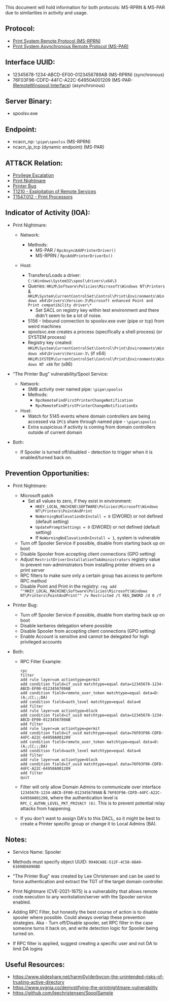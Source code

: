 This document will hold information for both protocols: MS-RPRN & MS-PAR due to similarities in activity and usage. 

## Protocol:
* [Print System Remote Protocol (MS-RPRN)](https://docs.microsoft.com/en-us/openspecs/windows_protocols/ms-rprn/d42db7d5-f141-4466-8f47-0a4be14e2fc1)
* [Print System Asynchronous Remote Protocol (MS-PAR)](https://docs.microsoft.com/en-us/openspecs/windows_protocols/ms-par/695e3f9a-f83f-479a-82d9-ba260497c2d0)

## Interface UUID: 
* 12345678-1234-ABCD-EF00-0123456789AB (MS-RPRN) (synchronous)
* 76F03F96-CDFD-44FC-A22C-64950A001209 (MS-PAR- [IRemoteWinspool Interface](https://docs.microsoft.com/en-us/openspecs/windows_protocols/ms-par/8405f9fc-556b-4bb4-b9bb-08b1e96802f3)) (asynchronous)

## Server Binary: 
* spoolsv.exe

## Endpoint:
* ncacn_np: `\pipe\spoolss` (MS-RPRN)
* ncacn_ip_tcp (dynamic endpoint) (MS-PAR)


## ATT&CK Relation:
* [Privilege Escalation](https://attack.mitre.org/tactics/TA0004/)
* [Print Nightmare](https://msrc.microsoft.com/update-guide/vulnerability/CVE-2021-34527)
* [Printer Bug](https://github.com/leechristensen/SpoolSample)
* [T1210 - Exploitation of Remote Services](https://attack.mitre.org/techniques/T1210/)
* [T1547.012 - Print Processors](https://attack.mitre.org/techniques/T1547/012/)


## Indicator of Activity (IOA):
* Print Nightmare:
  * Network:  
    * Methods:
      * MS-PAR / `RpcAsyncAddPrinterDriver()`
      * MS-RPRN / `RpcAddPrinterDriverEx()`

  * Host: 
    * Transfers/Loads a driver: `C:\Windows\System32\spool\drivers\x64\3`
    * Queries: `HKLM\Software\Policies\Microsoft\Windows NT\Printers` & `HKLM\System\CurrentControlSet\Control\Print\Environments\Windows x64\Drivers\Version-3\Microsoft enhanced Point and Print compatibility driver\*` 
      * Set SACL on registry key within test environment and there didn't seem to be a lot of noise. 
    * 5156 - Inbound connection to spoolsv.exe over (pipe or tcp) from weird machines
    * spoolsvc.exe creates a process (specifically a shell process) (or SYSTEM process)
    * Registry key created: `HKLM\System\CurrentControlSet\Control\Print\Environments\Windows x64\Drivers\Version-3\` (if x64) `HKLM\SYSTEM\CurrentControlSet\Control\Print\Environments\Windows NT x86` for (x86)


* “The Printer Bug” vulnerability/Spool Service:
  * Network: 
    * SMB activity over named pipe: `\pipe\spoolss` 
    * Methods:
      *  `RpcRemoteFindFirstPrinterChangeNotification`
      *  `RpcRemoteFindFirstPrinterChangeNotificationEx`
  * Host: 
    * Watch for 5145 events where domain controllers are being accessed via `IPC$` share through named pipe - `\pipe\spoolss`
    * Extra suspicious if activity is coming from domain controllers outside of current domain

* Both: 
  * If Spooler is turned off/disabled - detection to trigger when it is enabled/turned back on. 

## Prevention Opportunities: 
* Print Nightmare: 
  * Microsoft patch
    * Set all values to zero, if they exist in environment:
        * `HKEY_LOCAL_MACHINE\SOFTWARE\Policies\Microsoft\Windows NT\Printers\PointAndPrint`
        * `NoWarningNoElevationOnInstall = 0` (DWORD) or not defined (default setting)
        * `UpdatePromptSettings = 0` (DWORD) or not defined (default setting)
        * If `NoWarningNoElevationOnInstall = 1`, system is vulnerable
  * Turn off Spooler Service if possible, disable from starting back up on boot
  * Disable Spooler from accepting client connections (GPO setting)
  * Adjust `RestrictDriverInstallationToAdministrators` registry value to prevent non-administrators from installing printer drivers on a print server
  * RPC filters to make sure only a certain group has access to perform RPC method
  * Disable Point and Print in the registry: `reg add ""HKEY_LOCAL_MACHINE\Software\Policies\Microsoft\Windows NT\Printers\PointAndPrint"" /v Restricted /t REG_DWORD /d 0 /f`

* Printer Bug:
  * Turn off Spooler Service if possible, disable from starting back up on boot
  *  Disable kerberos delegation where possible
  *  Disable Spooler from accepting client connections (GPO setting)
  *  Enable Account is sensitive and cannot be delegated for high privileged accounts

* Both: 
  * RPC Filter Example: 
    ```
    rpc
    filter
    add rule layer=um actiontype=permit
    add condition field=if_uuid matchtype=equal data=12345678-1234-ABCD-EF00-0123456789AB
    add condition field=remote_user_token matchtype=equal data=D:(A;;CC;;;DA)
    add condition field=auth_level matchtype=equal data=6
    add filter
    add rule layer=um actiontype=block
    add condition field=if_uuid matchtype=equal data=12345678-1234-ABCD-EF00-0123456789AB
    add filter
    add rule layer=um actiontype=permit
    add condition field=if_uuid matchtype=equal data=76F03F96-CDFD-44FC-A22C-64950A001209
    add condition field=remote_user_token matchtype=equal data=D:(A;;CC;;;DA)
    add condition field=auth_level matchtype=equal data=6
    add filter
    add rule layer=um actiontype=block
    add condition field=if_uuid matchtype=equal data=76F03F96-CDFD-44FC-A22C-64950A001209
    add filter
    quit
    ```
  * Filter will only allow Domain Admins to communicate over interface `12345678-1234-ABCD-EF00-0123456789AB` & `76F03F96-CDFD-44FC-A22C-64950A001209`, where the authentication level is `RPC_C_AUTHN_LEVEL_PKT_PRIVACY (6)`. This is to prevent potential relay attacks from happening. 

  * If you don't want to assign DA's to this DACL, so it might be best to create a Printer specific group or change it to Local Admins (BA).

## Notes: 
* Service Name: Spooler

* Methods must specify object UUID: `9940CA8E-512F-4C58-88A9-61098D6896BD`

* "The Printer Bug" was created by Lee Christensen and can be used to force authentication and extract the TGT of the target domain controller.

* Print Nightmare (CVE-2021-1675) is a vulnerability that allows remote code execution to any workstation/server with the Spooler service enabled.  

* Adding RPC Filter, but honestly the best course of action is to disable spooler where possible. Could always overlap these prevention strategies. Aka - Turn off/Disable spooler, set RPC filter in the case someone turns it back on, and write detection logic for Spooler being turned on.

* If RPC filter is applied, suggest creating a specific user and not DA to limit DA logins



## Useful Resources: 
* https://www.slideshare.net/harmj0y/derbycon-the-unintended-risks-of-trusting-active-directory
* https://www.sygnia.co/demystifying-the-printnightmare-vulnerability
* https://github.com/leechristensen/SpoolSample

